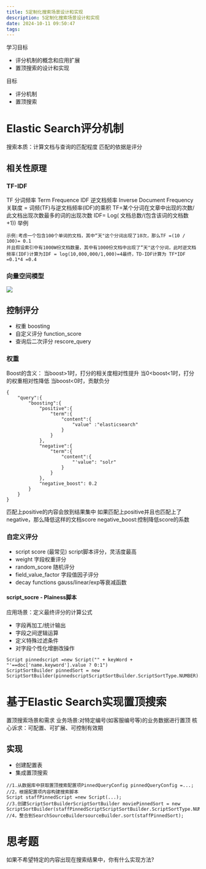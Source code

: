 ```yaml
---
title: 5定制化搜索场景设计和实现
description: 5定制化搜索场景设计和实现
date: 2024-10-11 09:50:47
tags:
---
```

学习目标
- 评分机制的概念和应用扩展
- 置顶搜索的设计和实现

目标
- 评分机制
- 置顶搜索

# Elastic Search评分机制

搜索本质：计算文档与查询的匹配程度
匹配的依据是评分
## 相关性原理 
### TF-IDF
TF 分词频率 Term Frequence
IDF 逆文档频率 Inverse Document Frequency
关联度 = 词频(TF)与逆文档频率(IDF)的乘积
TF=某个分词在文章中出现的次数/此文档出现次数最多的词的出现次数
IDF= Log( 文档总数/(包含该词的文档数 +1))
举例
```
示例:考虑一个包含100个单词的文档，其中“天"这个分词出现了10次，那么TF =(10 / 100)= 0.1
并且假设索引中有1000W份文档数量，其中有1000份文档中出现了“天"这个分词，此时逆文档频率(IDF)计算为IDF = log(10,000,000/1,000)=4最终，TD-IDF计算为 TF*IDF =0.1*4 =0.4
```
### 向量空间模型
![](5-向量空间模型.png)

## 控制评分
- 权重 boosting
- 自定义评分 function_score
- 查询后二次评分 rescore_query

### 权重
Boost的含义：
当boost>1时，打分的相关度相对性提升
当0<boost<1时，打分的权重相对性降低
当boost<0时，贡献负分
```
{
    "query":{
        "boosting":{
            "positive":{
                "term":{
                    "content":{
                        "value" :"elasticsearch"
                    }
                }
            },
            "negative":{
                "term":{
                    "content":{
                        "'value": "solr"
                    }
                }
            },
            "negative_boost": 0.2
        }
    }
}
```
匹配上positive的内容会放到结果集中
如果匹配上positive并且也匹配上了negative，那么降低这样的文档score
negative_boost:控制降低score的系数
### 自定义评分
- script score (最常见)
script脚本评分，灵活度最高
- weight
字段权重评分
- random_score
随机评分
- field_value_factor
字段值因子评分
- decay functions
gauss/linear/exp等衰减函数

#### script_socre - Plainess脚本
应用场景：定义最终评分的计算公式
- 字段再加工/统计输出
- 字段之间逻辑运算
- 定义特殊过滤条件
- 对字段个性化增删改操作
```
Script pinnedscript =new Script("" + keyWord + "'==doc['name.keyword'].value ? 0:1")
ScriptSortBuilder pinnedSort = new ScriptSortBuilder(pinnedscriptScriptSortBuilder.ScriptSortType.NUMBER).order(SortOrder.Asc);
```
# 基于Elastic Search实现置顶搜索
置顶搜索场景和需求
业务场景:对特定编号(如客服编号等)的业务数据进行置顶
核心诉求：可配置、可扩展、可控制有效期

## 实现
- 创建配置表
- 集成置顶搜索
```
//1.从数据库中获取置顶搜索配置项PinnedQueryConfig pinnedQueryConfig =...;
//2，根据配置项内容构建搜索脚本
Script staffPinnedScript =new Script(...);
//3.创建ScriptSortBuilderScriptSortBuilder moviePinnedSort = new ScriptSortBuilder(staffPinnedScriptScriptSortBuilder.ScriptSortType.NUMBER).order(SortOrder.Asc);
//4，整合到SearchSourceBuildersourceBuilder.sort(staffPinnedSort);
```

# 思考题
如果不希望特定的内容出现在搜索结果中，你有什么实现方法?




